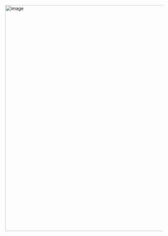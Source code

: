 <img width="723" alt="image" src="https://user-images.githubusercontent.com/37501487/234429973-540ea45d-3b67-4128-a9fe-3c56e782f01a.png">

